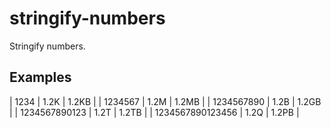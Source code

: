 # stringify-numbers
Stringify numbers. 

## Examples

| 1234 | 1.2K | 1.2KB | 
| 1234567 | 1.2M | 1.2MB | 
| 1234567890 | 1.2B | 1.2GB | 
| 1234567890123 | 1.2T | 1.2TB | 
| 1234567890123456 | 1.2Q | 1.2PB | 
